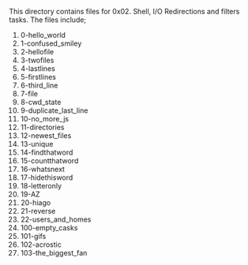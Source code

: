 This directory contains files for 0x02. Shell, I/O Redirections and filters tasks. The files include;
1. 0-hello_world
2. 1-confused_smiley
3. 2-hellofile
4. 3-twofiles
5. 4-lastlines
6. 5-firstlines
7. 6-third_line
8. 7-file
9. 8-cwd_state
10. 9-duplicate_last_line
11. 10-no_more_js
12. 11-directories
13. 12-newest_files
14. 13-unique
15. 14-findthatword
16. 15-countthatword
17. 16-whatsnext
18. 17-hidethisword
19. 18-letteronly
20. 19-AZ
21. 20-hiago
22. 21-reverse
23. 22-users_and_homes
24. 100-empty_casks
25. 101-gifs
26. 102-acrostic
27. 103-the_biggest_fan
